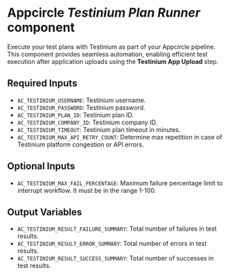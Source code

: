 # Appcircle _Testinium Plan Runner_ component

Execute your test plans with Testinium as part of your Appcircle pipeline. This component provides seamless automation, enabling efficient test execution after application uploads using the **Testinium App Upload** step.

## Required Inputs

- `AC_TESTINIUM_USERNAME`: Testinium username.
- `AC_TESTINIUM_PASSWORD`: Testinium password.
- `AC_TESTINIUM_PLAN_ID`: Testinium plan ID.
- `AC_TESTINIUM_COMPANY_ID`: Testinium company ID.
- `AC_TESTINIUM_TIMEOUT`: Testinium plan timeout in minutes.
- `AC_TESTINIUM_MAX_API_RETRY_COUNT`: Determine max repetition in case of Testinium platform congestion or API errors.

## Optional Inputs

- `AC_TESTINIUM_MAX_FAIL_PERCENTAGE`: Maximum failure percentage limit to interrupt workflow. It must be in the range 1-100.

## Output Variables

- `AC_TESTINIUM_RESULT_FAILURE_SUMMARY`: Total number of failures in test results.
- `AC_TESTINIUM_RESULT_ERROR_SUMMARY`: Total number of errors in test results.
- `AC_TESTINIUM_RESULT_SUCCESS_SUMMARY`: Total number of successes in test results.